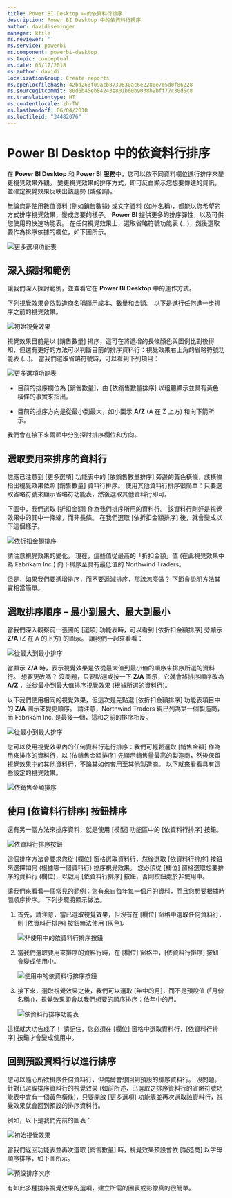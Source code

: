 ```yaml
---
title: Power BI Desktop 中的依資料行排序
description: Power BI Desktop 中的依資料行排序
author: davidiseminger
manager: kfile
ms.reviewer: ''
ms.service: powerbi
ms.component: powerbi-desktop
ms.topic: conceptual
ms.date: 05/17/2018
ms.author: davidi
LocalizationGroup: Create reports
ms.openlocfilehash: 42bd263f09acb8739830ac6e2280e7d5d0f86228
ms.sourcegitcommit: 80d6b45eb84243e801b60b9038b9bff77c30d5c8
ms.translationtype: HT
ms.contentlocale: zh-TW
ms.lasthandoff: 06/04/2018
ms.locfileid: "34482076"
---
```

# <a name="sort-by-column-in-power-bi-desktop"></a>Power BI Desktop 中的依資料行排序
在 **Power BI Desktop** 和 **Power BI 服務**中，您可以依不同資料欄位進行排序來變更視覺效果外觀。 變更視覺效果的排序方式，即可反白顯示您想要傳達的資訊，並確定視覺效果反映出該趨勢 (或強調)。

無論您是使用數值資料 (例如銷售數據) 或文字資料 (如州名稱)，都能以您希望的方式排序視覺效果，變成您要的樣子。  **Power BI** 提供更多的排序彈性，以及可供您使用的快速功能表。 在任何視覺效果上，選取省略符號功能表 (...)，然後選取要作為排序依據的欄位，如下圖所示。

![更多選項功能表](media/desktop-sort-by-column/sortbycolumn_2.png)

## <a name="more-depth-and-an-example"></a>深入探討和範例
讓我們深入探討範例，並查看它在 **Power BI Desktop** 中的運作方式。

下列視覺效果會依製造商名稱顯示成本、數量和金額。 以下是進行任何進一步排序之前的視覺效果。

![初始視覺效果](media/desktop-sort-by-column/sortbycolumn_1.png)

視覺效果目前是以 [銷售數量] 排序，這可在將遞增的長條顏色與圖例比對後得知，但還有更好的方法可以判斷目前的排序資料行：視覺效果右上角的省略符號功能表 (...)。 當我們選取省略符號時，可以看到下列項目︰

![更多選項功能表](media/desktop-sort-by-column/sortbycolumn_2.png)

* 目前的排序欄位為 [銷售數量]，由 [依銷售數量排序] 以粗體顯示並具有黃色橫條的事實來指出。 

* 目前的排序方向是從最小到最大，如小圖示 **A/Z** (A 在 Z 上方) 和向下箭所示。

我們會在接下來兩節中分別探討排序欄位和方向。

## <a name="selecting-which-column-to-use-for-sorting"></a>選取要用來排序的資料行
您應已注意到 [更多選項] 功能表中的 [依銷售數量排序] 旁邊的黃色橫條，該橫條指出視覺效果依照 [銷售數量] 資料行排序。 使用其他資料行排序很簡單：只要選取省略符號來顯示省略符功能表，然後選取其他資料行即可。

下圖中，我們選取 [折扣金額] 作為我們排序所用的資料行。 該資料行剛好是視覺效果中的其中一條線，而非長條。 在我們選取 [依折扣金額排序] 後，就會變成以下這個樣子。

![依折扣金額排序](media/desktop-sort-by-column/sortbycolumn_3.png)

請注意視覺效果的變化。 現在，這些值從最高的「折扣金額」值 (在此視覺效果中為 Fabrikam Inc.) 向下排序至具有最低值的 Northwind Traders。 

但是，如果我們要遞增排序，而不要遞減排序，那該怎麼做？ 下節會說明方法其實相當簡單。

## <a name="selecting-the-sort-order---smallest-to-largest-largest-to-smallest"></a>選取排序順序 – 最小到最大、最大到最小
當我們深入觀察前一張圖的 [選項] 功能表時，可以看到 [依折扣金額排序] 旁顯示 **Z/A** (Z 在 A 的上方) 的圖示。 讓我們一起來看看：

![從最大到最小排序](media/desktop-sort-by-column/sortbycolumn_4.png)

當顯示 **Z/A** 時，表示視覺效果是依從最大值到最小值的順序來排序所選的資料行。 想要更改嗎？ 沒問題，只要點選或按一下 **Z/A** 圖示，它就會將排序順序改為 **A/Z** ，並從最小到最大值排序視覺效果 (根據所選的資料行)。

以下我們使用相同的視覺效果，但這次是先點選 [依折扣金額排序] 功能表項目中的 **Z/A** 圖示來變更順序。 請注意，Northwind Traders 現已列為第一個製造商，而 Fabrikam Inc. 是最後一個，這和之前的排序相反。

![從最小到最大排序](media/desktop-sort-by-column/sortbycolumn_5.png)

您可以使用視覺效果內的任何資料行進行排序：我們可輕鬆選取 [銷售金額] 作為用來排序的資料行，以 [依銷售金額排序] 先顯示銷售量最高的製造商，然後保留視覺效果中的其他資料行，不論其如何套用至其他製造商。 以下就來看看具有這些設定的視覺效果。

![依銷售金額排序](media/desktop-sort-by-column/sortbycolumn_6.png)

## <a name="sort-using-the-sort-by-column-button"></a>使用 [依資料行排序] 按鈕排序
還有另一個方法來排序資料，就是使用 [模型] 功能區中的 [依資料行排序] 按鈕。

![依資料行排序按鈕](media/desktop-sort-by-column/sortbycolumn_8.png)

這個排序方法會要求您從 [欄位] 窗格選取資料行，然後選取 [依資料行排序] 按鈕來選擇如何 (根據哪一個資料行) 排序視覺效果。 您必須從 [欄位] 窗格選取想要排序的資料行 (欄位)，以啟用 [依資料行排序] 按鈕，否則按鈕處於非使用中。

讓我們來看看一個常見的範例︰您有來自每年每一個月的資料，而且您想要根據時間順序排序。 下列步驟將顯示做法。

1. 首先，請注意，當已選取視覺效果，但沒有在 [欄位] 窗格中選取任何資料行，則 [依資料行排序] 按鈕無法使用 (灰色)。
   
   ![非使用中的依資料行排序按鈕](media/desktop-sort-by-column/sortbycolumn_9.png)

2. 當我們選取要用來排序的資料行時，在 [欄位] 窗格中，[依資料行排序] 按鈕會變成使用中。
   
   ![使用中的依資料行排序按鈕](media/desktop-sort-by-column/sortbycolumn_10.png)
3. 接下來，選取視覺效果之後，我們可以選取 [年中的月]，而不是預設值 (「月份名稱」)，視覺效果即會以我們想要的順序排序︰依年中的月。
   
   ![依資料行排序功能表](media/desktop-sort-by-column/sortbycolumn_11.png)

這樣就大功告成了！ 請記住，您必須在 [欄位] 窗格中選取資料行，[依資料行排序] 按鈕才會變成使用中。

## <a name="getting-back-to-default-column-for-sorting"></a>回到預設資料行以進行排序
您可以隨心所欲排序任何資料行，但偶爾會想回到預設的排序資料行。 沒問題。 針對已選取排序資料行的視覺效果 (如前所述，已選取之排序資料行的省略符號功能表中會有一個黃色橫條)，只要開啟 [更多選項] 功能表並再次選取該資料行，視覺效果就會回到預設的排序資料行。

例如，以下是我們先前的圖表︰

![初始視覺效果](media/desktop-sort-by-column/sortbycolumn_6.png)

當我們返回功能表並再次選取 [銷售數量] 時，視覺效果預設會依 [製造商] 以字母順序排序，如下圖所示。

![預設排序次序](media/desktop-sort-by-column/sortbycolumn_7.png)

有如此多種排序視覺效果的選項，建立所需的圖表或影像真的很簡單。

